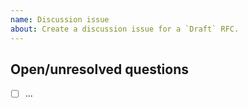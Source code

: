 ```yaml
---
name: Discussion issue
about: Create a discussion issue for a `Draft` RFC.
---
```


## Open/unresolved questions

<!-- Please (re)-list open questions here -->

- [ ] ...